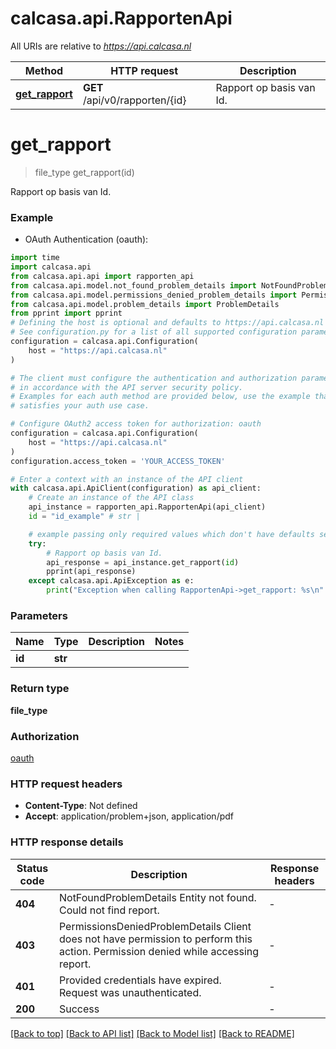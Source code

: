 # calcasa.api.RapportenApi

All URIs are relative to *https://api.calcasa.nl*

Method | HTTP request | Description
------------- | ------------- | -------------
[**get_rapport**](RapportenApi.md#get_rapport) | **GET** /api/v0/rapporten/{id} | Rapport op basis van Id.


# **get_rapport**
> file_type get_rapport(id)

Rapport op basis van Id.

### Example

* OAuth Authentication (oauth):

```python
import time
import calcasa.api
from calcasa.api.api import rapporten_api
from calcasa.api.model.not_found_problem_details import NotFoundProblemDetails
from calcasa.api.model.permissions_denied_problem_details import PermissionsDeniedProblemDetails
from calcasa.api.model.problem_details import ProblemDetails
from pprint import pprint
# Defining the host is optional and defaults to https://api.calcasa.nl
# See configuration.py for a list of all supported configuration parameters.
configuration = calcasa.api.Configuration(
    host = "https://api.calcasa.nl"
)

# The client must configure the authentication and authorization parameters
# in accordance with the API server security policy.
# Examples for each auth method are provided below, use the example that
# satisfies your auth use case.

# Configure OAuth2 access token for authorization: oauth
configuration = calcasa.api.Configuration(
    host = "https://api.calcasa.nl"
)
configuration.access_token = 'YOUR_ACCESS_TOKEN'

# Enter a context with an instance of the API client
with calcasa.api.ApiClient(configuration) as api_client:
    # Create an instance of the API class
    api_instance = rapporten_api.RapportenApi(api_client)
    id = "id_example" # str | 

    # example passing only required values which don't have defaults set
    try:
        # Rapport op basis van Id.
        api_response = api_instance.get_rapport(id)
        pprint(api_response)
    except calcasa.api.ApiException as e:
        print("Exception when calling RapportenApi->get_rapport: %s\n" % e)
```


### Parameters

Name | Type | Description  | Notes
------------- | ------------- | ------------- | -------------
 **id** | **str**|  |

### Return type

**file_type**

### Authorization

[oauth](../README.md#oauth)

### HTTP request headers

 - **Content-Type**: Not defined
 - **Accept**: application/problem+json, application/pdf


### HTTP response details

| Status code | Description | Response headers |
|-------------|-------------|------------------|
**404** | NotFoundProblemDetails Entity not found.   Could not find report.   |  -  |
**403** | PermissionsDeniedProblemDetails Client does not have permission to perform this action.   Permission denied while accessing report.   |  -  |
**401** | Provided credentials have expired.  Request was unauthenticated.   |  -  |
**200** | Success |  -  |

[[Back to top]](#) [[Back to API list]](../README.md#documentation-for-api-endpoints) [[Back to Model list]](../README.md#documentation-for-models) [[Back to README]](../README.md)

